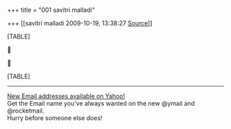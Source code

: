 +++
title = "001 savitri malladi"

+++
[[savitri malladi	2009-10-19, 13:38:27 [Source](https://groups.google.com/g/bvparishat/c/luHTMY4ALCE)]]



[TABLE]





[TABLE]

  

------------------------------------------------------------------------

[New Email addresses available on Yahoo!](http://sg.rd.yahoo.com/aa/mail/domainchoice/mail/signature/*http://mail.promotions.yahoo.com/newdomains/aa/)  
Get the Email name you've always wanted on the new @ymail and @rocketmail.  
Hurry before someone else does!

